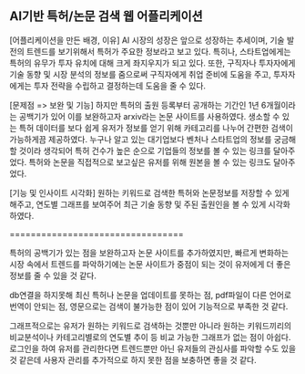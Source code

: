 
## AI기반 특허/논문 검색 웹 어플리케이션

[어플리케이션을 만든 배경, 이유]
AI 시장의 성장은 앞으로 성장하는 추세이며, 기술 발전의 트렌드를 보기위해서 특허가 주요한 정보라고 보고 있다. 특히나, 스타트업에게는 특허의 유무가 투자 유치에 대해 크게 좌지우지가 되고 있다.
또한, 구직자나 투자자에게 기술 동향 및 시장 분석의 정보를 줌으로써 구직자에게 취업 준비에 도움을 주고, 투자자에게는 투자 전략을 수립하고 결정하는데 도움을 줄 수 있다.

[문제점 => 보완 및 기능]
하지만 특허의 출원 등록부터 공개하는 기간인 1년 6개월이라는 공백기가 있어 이를 보완하고자 arxiv라는 논문 사이트를 사용하였다.
생소할 수 있는 특허 데이터를 보다 쉽게 유저가 정보를 얻기 위해 카테고리를 나누어 간편한 검색이 가능하게끔 제공하였다.
누구나 알고 있는 대기업보다 벤처나 스타트업의 정보를 궁금해할 것이라 생각되어 특허 건수가 높은 순으로 기업들의 정보를 볼 수 있는 링크를 달아주었다.
특허와 논문을 직접적으로 보고싶은 유저를 위해 원본을 볼 수 있는 링크도 달아주었다.

[기능 및 인사이트 시각화]
원하는 키워드로 검색한 특허와 논문정보를 저장할 수 있게 해주고, 연도별 그래프를 보여주어 최근 기술 동향 및 주된 출원인을 볼 수 있게 시각화하였다.


=================================

특허의 공백기가 있는 점을 보완하고자 논문 사이트를 추가하였지만, 빠르게 변화하는 시장 속에서 트렌드를 파악하기에는 논문 사이트가 중점이 되는 것이 유저에게 더 좋은 정보를 줄 수 있을 것 같다.

db연결을 하지못해 최신 특허나 논문을 업데이트를 못하는 점, pdf파일이 다른 언어로 번역이 안되는 점, 영문으로는 검색이 불가능한 점이 있어 기능적으로 부족한 것 같다.

그래프적으로는 유저가 원하는 키워드로 검색하는 것뿐만 아니라 원하는 키워드끼리의 비교분석이나 카테고리별로의 연도별 추이 등 비교 가능한 그래프가 없는 점이 아쉽다.
로그인을 하여 유저를 관리한다면 트렌드뿐만 아닌 유저들의 관심사를 파악할 수도 있을 것 같은데 사용자 관리를 추가적으로 하지 못한 점을 보충하면 좋을 것 같다.



